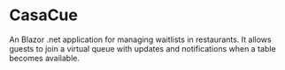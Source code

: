 # CasaCue
An Blazor .net application for managing waitlists in restaurants. It allows guests to join a virtual queue with updates and notifications when a table becomes available.
